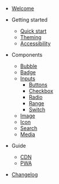 - [Welcome](welcome.md)

- Getting started

  - [Quick start](getting-started/quickstart.md)
  - [Theming](getting-started/theming.md)
  - [Accessibility](getting-started/accessibility.md)

- Components

  - [Bubble](components/bubble.md)
  - [Badge](components/badges.md)
  - [Inputs](components/inputs.md)
    - [Buttons](components/inputs.md?id=buttons)
    - [Checkbox](components/inputs.md?id=checkbox)
    - [Radio](components/inputs.md?id=radio)
    - [Range](components/inputs.md?id=range)
    - [Switch](components/inputs.md?id=switch)
  - [Image](components/image.md)
  - [Icon](components/todo.md)
  - [Search](components/todo.md)
  - [Media](components/media.md)

- Guide

  - [CDN](guide/cdn.md)
  - [PWA](guide/pwa.md)

- [Changelog](changelog.md)
